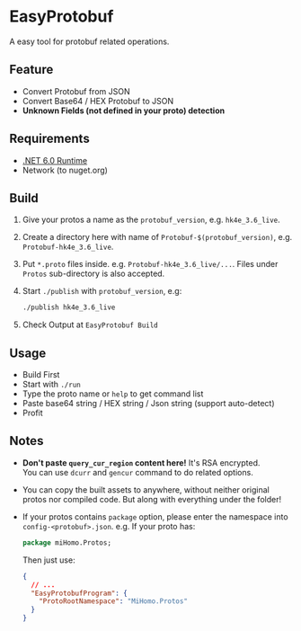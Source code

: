 # EasyProtobuf

A easy tool for protobuf related operations.

## Feature

- Convert Protobuf from JSON
- Convert Base64 / HEX Protobuf to JSON
- **Unknown Fields (not defined in your proto) detection**

## Requirements

- [.NET 6.0 Runtime](https://dotnet.microsoft.com/en-us/download)
- Network (to nuget.org)

## Build

1. Give your protos a name as the `protobuf_version`, e.g. `hk4e_3.6_live`.
2. Create a directory here with name of `Protobuf-$(protobuf_version)`, e.g. `Protobuf-hk4e_3.6_live`.
3. Put `*.proto` files inside. e.g. `Protobuf-hk4e_3.6_live/...`. Files under `Protos` sub-directory is also accepted.
4. Start `./publish` with `protobuf_version`, e.g:

   ```sh
   ./publish hk4e_3.6_live
   ```

5. Check Output at `EasyProtobuf Build`

## Usage

- Build First
- Start with `./run`
- Type the proto name or `help` to get command list
- Paste base64 string / HEX string / Json string (support auto-detect)
- Profit

## Notes
- **Don't paste `query_cur_region` content here!** It's RSA encrypted.  
  You can use `dcurr` and `gencur` command to do related options.
- You can copy the built assets to anywhere, without neither original protos nor compiled code. But along with everything under the folder!
- If your protos contains `package` option, please enter the namespace into `config-<protobuf>.json`. e.g. If your proto has: 

  ```proto
  package miHomo.Protos;
  ```

  Then just use:

  ```json
  {
    // ...
    "EasyProtobufProgram": {
      "ProtoRootNamespace": "MiHomo.Protos"
    }
  }
  ```
